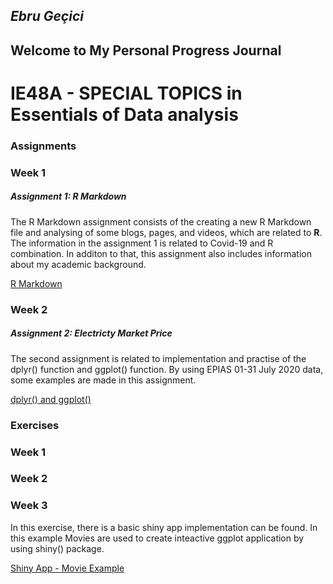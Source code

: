 

## *Ebru Geçici* 
## Welcome to My Personal Progress Journal
# IE48A - SPECIAL TOPICS in Essentials of Data analysis

### **Assignments**

### Week 1
##### Assignment 1: *R Markdown*


The R Markdown assignment consists of the creating a new R Markdown file and analysing of some blogs, pages, and videos, which are related to **R**.
The information in the assignment 1 is related to Covid-19 and R combination. In additon to that, this assignment also includes information about my academic background. 

[R Markdown](Introduction.html)


### Week 2
##### Assignment 2: *Electricty Market Price*

The second assignment is related to implementation and practise of the dplyr() function and ggplot() function.
By using EPIAS 01-31 July 2020 data, some examples are made in this assignment.

[dplyr() and ggplot()](Assignment2.html)


### **Exercises**

### Week 1

### Week 2

### Week 3
In this exercise, there is a basic shiny app implementation can be found. In this example Movies are used to create inteactive ggplot application by using shiny() package.

[Shiny App - Movie Example](ShinyExample.html)

